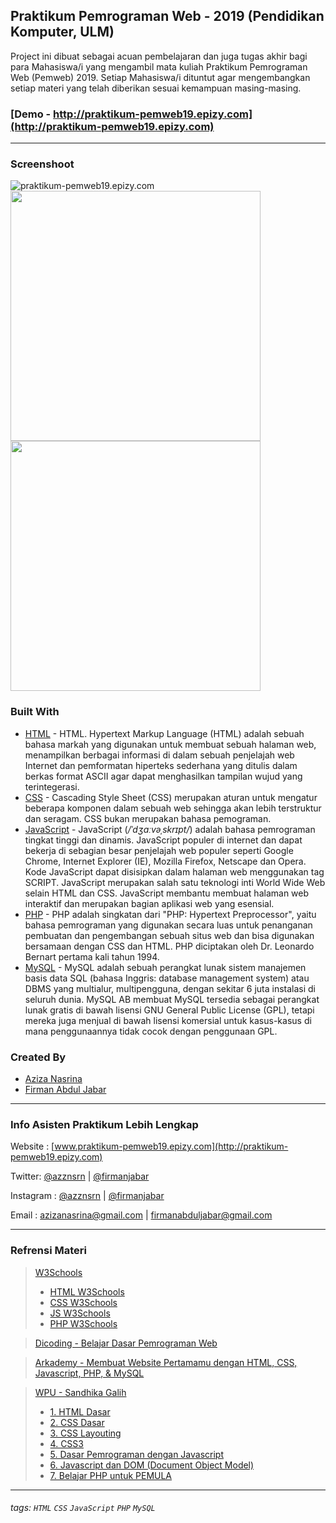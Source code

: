 ## Praktikum Pemrograman Web - 2019 (Pendidikan Komputer, ULM)

Project ini dibuat sebagai acuan pembelajaran dan juga tugas akhir bagi para Mahasiswa/i yang mengambil mata kuliah Praktikum Pemrograman Web (Pemweb) 2019. Setiap Mahasiswa/i dituntut agar mengembangkan setiap materi yang telah diberikan sesuai kemampuan masing-masing.

### [Demo - http://praktikum-pemweb19.epizy.com](http://praktikum-pemweb19.epizy.com)

---

### Screenshoot
![praktikum-pemweb19.epizy.com](https://pbs.twimg.com/media/ELbVmDHVUAAlUvG?format=jpg&name=large)
<img src="https://pbs.twimg.com/media/ELbVmDZVAAA23Mg?format=png&name=small" height="400"/>
<img src="https://pbs.twimg.com/media/ELbVmDIVAAAAPgj?format=png&name=small" height="400"/>

### Built With
- [HTML](https://www.w3schools.com/html/) - HTML. Hypertext Markup Language (HTML) adalah sebuah bahasa markah yang digunakan untuk membuat sebuah halaman web, menampilkan berbagai informasi di dalam sebuah penjelajah web Internet dan pemformatan hiperteks sederhana yang ditulis dalam berkas format ASCII agar dapat menghasilkan tampilan wujud yang terintegerasi.
- [CSS](https://www.w3schools.com/css/) - Cascading Style Sheet (CSS) merupakan aturan untuk mengatur beberapa komponen dalam sebuah web sehingga akan lebih terstruktur dan seragam. CSS bukan merupakan bahasa pemograman.
- [JavaScript](https://www.javascript.com/) - JavaScript (_/ˈdʒɑːvəˌskrɪpt/_) adalah bahasa pemrograman tingkat tinggi dan dinamis. JavaScript populer di internet dan dapat bekerja di sebagian besar penjelajah web populer seperti Google Chrome, Internet Explorer (IE), Mozilla Firefox, Netscape dan Opera. Kode JavaScript dapat disisipkan dalam halaman web menggunakan tag SCRIPT. JavaScript merupakan salah satu teknologi inti World Wide Web selain HTML dan CSS. JavaScript membantu membuat halaman web interaktif dan merupakan bagian aplikasi web yang esensial.
- [PHP](https://www.php.net/) - PHP adalah singkatan dari "PHP: Hypertext Preprocessor", yaitu bahasa pemrograman yang digunakan secara luas untuk penanganan pembuatan dan pengembangan sebuah situs web dan bisa digunakan bersamaan dengan CSS dan HTML. PHP diciptakan oleh Dr. Leonardo Bernart pertama kali tahun 1994.
- [MySQL](https://www.mysql.com/) - MySQL adalah sebuah perangkat lunak sistem manajemen basis data SQL (bahasa Inggris: database management system) atau DBMS yang multialur, multipengguna, dengan sekitar 6 juta instalasi di seluruh dunia. MySQL AB membuat MySQL tersedia sebagai perangkat lunak gratis di bawah lisensi GNU General Public License (GPL), tetapi mereka juga menjual di bawah lisensi komersial untuk kasus-kasus di mana penggunaannya tidak cocok dengan penggunaan GPL.

### Created By
- [Aziza Nasrina](https://github.com/azznsrn)
- [Firman Abdul Jabar](https://github.com/firmanjabar)

---

### Info Asisten Praktikum Lebih Lengkap

Website : [www.praktikum-pemweb19.epizy.com](http://praktikum-pemweb19.epizy.com)

Twitter: [@azznsrn](https://twitter.com/azznsrn) | [@firmanjabar](https://twitter.com/firmanjabar)

Instagram : [@azznsrn](https://instagram.com/azznsrn) | [@firmanjabar](https://instagram.com/firmanjabar)

Email : [azizanasrina@gmail.com](mailto:azizanasrina@gmail.com) | [firmanabduljabar@gmail.com](mailto:firmanabduljabar@gmail.com)  

---

### Refrensi Materi
>[W3Schools](https://www.w3schools.com/)
>- [HTML W3Schools](https://www.w3schools.com/html/default.asp)
>- [CSS W3Schools](https://www.w3schools.com/css/default.asp)
>- [JS W3Schools](https://www.w3schools.com/js/default.asp)
>- [PHP W3Schools](https://www.w3schools.com/php/default.asp)

>[Dicoding - Belajar Dasar Pemrograman Web](https://www.dicoding.com/academies/123)

>[Arkademy - Membuat Website Pertamamu dengan HTML, CSS, Javascript, PHP, & MySQL](https://www.arkademy.com/detail/course/mulai-belajar-website-dengan-html)

>[WPU - Sandhika Galih](https://www.youtube.com/channel/UCkXmLjEr95LVtGuIm3l2dPg)
>- [1. HTML Dasar](https://www.youtube.com/playlist?list=PLFIM0718LjIVuONHysfOK0ZtiqUWvrx4F)
>- [2. CSS Dasar](https://www.youtube.com/playlist?list=PLFIM0718LjIUBrbm6Gdh6k7ZUvPIAZm7p)
>- [3. CSS Layouting](https://www.youtube.com/playlist?list=PLFIM0718LjIUu4Ju9GUL5zpLcuq08TKYr)
>- [4. CSS3](https://www.youtube.com/playlist?list=PLFIM0718LjIVCmrSWbZPKCccCkfFw-Naa)
>- [5. Dasar Pemrograman dengan Javascript](https://www.youtube.com/watch?v=RUTV_5m4VeI&list=PLFIM0718LjIWXagluzROrA-iBY9eeUt4w)
>- [6. Javascript dan DOM (Document Object Model)](https://www.youtube.com/watch?v=aT60R1cySLM&list=PLFIM0718LjIWB3YRoQbQh82ZewAGtE2-3)
>- [7. Belajar PHP untuk PEMULA](https://www.youtube.com/watch?v=l1W2OwV5rgY&list=PLFIM0718LjIUqXfmEIBE3-uzERZPh3vp6)

---

###### tags: `HTML` `CSS` `JavaScript` `PHP` `MySQL`
